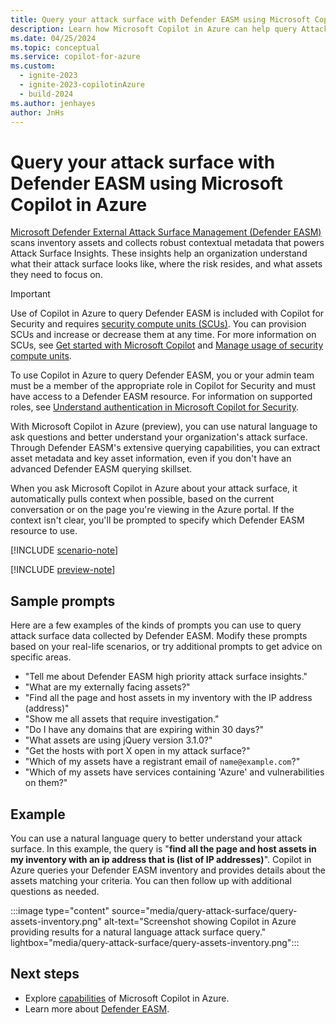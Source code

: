 ```yaml
---
title: Query your attack surface with Defender EASM using Microsoft Copilot in Azure
description: Learn how Microsoft Copilot in Azure can help query Attack Surface Insights from Defender EASM.
ms.date: 04/25/2024
ms.topic: conceptual
ms.service: copilot-for-azure
ms.custom:
  - ignite-2023
  - ignite-2023-copilotinAzure
  - build-2024
ms.author: jenhayes
author: JnHs
---
```


# Query your attack surface with Defender EASM using Microsoft Copilot in Azure

[Microsoft Defender External Attack Surface Management (Defender EASM)](/azure/external-attack-surface-management/overview) scans inventory assets and collects robust contextual metadata that powers Attack Surface Insights. These insights help an organization understand what their attack surface looks like, where the risk resides, and what assets they need to focus on.

> [!IMPORTANT]
> Use of Copilot in Azure to query Defender EASM is included with Copilot for Security and requires [security compute units (SCUs)](/copilot/security/get-started-security-copilot#security-compute-units).  You can provision SCUs and increase or decrease them at any time. For more information on SCUs, see [Get started with Microsoft Copilot](/copilot/security/get-started-security-copilot) and [Manage usage of security compute units](/copilot/security/manage-usage).
>
> To use Copilot in Azure to query Defender EASM, you or your admin team must be a member of the appropriate role in Copilot for Security and must have access to a Defender EASM resource. For information on supported roles, see [Understand authentication in Microsoft Copilot for Security](/copilot/security/authentication).

With Microsoft Copilot in Azure (preview), you can use natural language to ask questions and better understand your organization's attack surface. Through Defender EASM's extensive querying capabilities, you can extract asset metadata and key asset information, even if you don't have an advanced Defender EASM querying skillset.

When you ask Microsoft Copilot in Azure about your attack surface, it automatically pulls context when possible, based on the current conversation or on the page you're viewing in the Azure portal. If the context isn't clear, you'll be prompted to specify which Defender EASM resource to use.

[!INCLUDE [scenario-note](includes/scenario-note.md)]

[!INCLUDE [preview-note](includes/preview-note.md)]

## Sample prompts

Here are a few examples of the kinds of prompts you can use to query attack surface data collected by Defender EASM. Modify these prompts based on your real-life scenarios, or try additional prompts to get advice on specific areas.

- "Tell me about Defender EASM high priority attack surface insights."
- "What are my externally facing assets?"
- "Find all the page and host assets in my inventory with the IP address (address)"
- "Show me all assets that require investigation."
- "Do I have any domains that are expiring within 30 days?"
- "What assets are using jQuery version 3.1.0?"
- "Get the hosts with port X open in my attack surface?"
- "Which of my assets have a registrant email of `name@example.com`?"
- "Which of my assets have services containing 'Azure' and vulnerabilities on them?"

## Example

You can use a natural language query to better understand your attack surface. In this example, the query is "**find all the page and host assets in my inventory with an ip address that is (list of IP addresses)**". Copilot in Azure queries your Defender EASM inventory and provides details about the assets matching your criteria. You can then follow up with additional questions as needed.

:::image type="content" source="media/query-attack-surface/query-assets-inventory.png" alt-text="Screenshot showing Copilot in Azure providing results for a natural language attack surface query." lightbox="media/query-attack-surface/query-assets-inventory.png":::

## Next steps

- Explore [capabilities](capabilities.md) of Microsoft Copilot in Azure.
- Learn more about [Defender EASM](/azure/external-attack-surface-management/overview).
